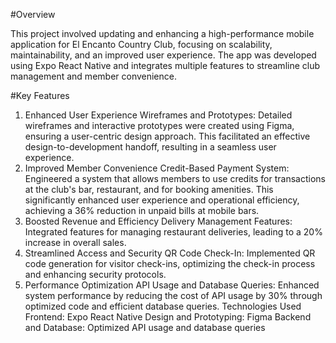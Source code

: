 #Overview

This project involved updating and enhancing a high-performance mobile application for El Encanto Country Club, focusing on scalability, maintainability, and an improved user experience. The app was developed using Expo React Native and integrates multiple features to streamline club management and member convenience.

#Key Features

1. Enhanced User Experience
Wireframes and Prototypes: Detailed wireframes and interactive prototypes were created using Figma, ensuring a user-centric design approach. This facilitated an effective design-to-development handoff, resulting in a seamless user experience.
2. Improved Member Convenience
Credit-Based Payment System: Engineered a system that allows members to use credits for transactions at the club's bar, restaurant, and for booking amenities. This significantly enhanced user experience and operational efficiency, achieving a 36% reduction in unpaid bills at mobile bars.
3. Boosted Revenue and Efficiency
Delivery Management Features: Integrated features for managing restaurant deliveries, leading to a 20% increase in overall sales.
4. Streamlined Access and Security
QR Code Check-In: Implemented QR code generation for visitor check-ins, optimizing the check-in process and enhancing security protocols.
5. Performance Optimization
API Usage and Database Queries: Enhanced system performance by reducing the cost of API usage by 30% through optimized code and efficient database queries.
Technologies Used
Frontend: Expo React Native
Design and Prototyping: Figma
Backend and Database: Optimized API usage and database queries
